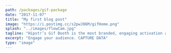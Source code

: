 ```yaml
---
path: /packages/gif-package
date: "2017-11-07"
title: "My first blog post"
image: "https://i.postimg.cc/s2pwJ86M/gifHome.png"
splash: "../images/flowCam.jpg"
tagline: "Hipstr’s Gif Booth is the most branded, engaging activation available. We guarantee a good time, every time."
excerpt: "Engage your audience. CAPTURE DATA"
type: "image"
---
```

